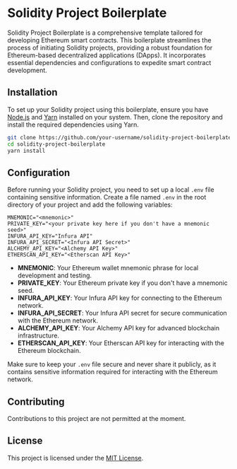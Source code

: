 # Solidity Project Boilerplate

Solidity Project Boilerplate is a comprehensive template tailored for developing Ethereum smart contracts. This boilerplate streamlines the process of initiating Solidity projects, providing a robust foundation for Ethereum-based decentralized applications (DApps). It incorporates essential dependencies and configurations to expedite smart contract development.

## Installation

To set up your Solidity project using this boilerplate, ensure you have [Node.js](https://nodejs.org/en/) and [Yarn](https://yarnpkg.com/) installed on your system. Then, clone the repository and install the required dependencies using Yarn.

```bash
git clone https://github.com/your-username/solidity-project-boilerplate.git
cd solidity-project-boilerplate
yarn install
```

## Configuration

Before running your Solidity project, you need to set up a local `.env` file containing sensitive information. Create a file named `.env` in the root directory of your project and add the following variables:

```plaintext
MNEMONIC="<mnemonic>"
PRIVATE_KEY="<your private key here if you don't have a mnemonic seed>"
INFURA_API_KEY="Infura API"
INFURA_API_SECRET="<Infura API Secret>"
ALCHEMY_API_KEY="<Alchemy API Key>"
ETHERSCAN_API_KEY="<Etherscan API Key>"
```

- **MNEMONIC**: Your Ethereum wallet mnemonic phrase for local development and testing.
- **PRIVATE_KEY**: Your Ethereum private key if you don't have a mnemonic seed.
- **INFURA_API_KEY**: Your Infura API key for connecting to the Ethereum network.
- **INFURA_API_SECRET**: Your Infura API secret for secure communication with the Ethereum network.
- **ALCHEMY_API_KEY**: Your Alchemy API key for advanced blockchain infrastructure.
- **ETHERSCAN_API_KEY**: Your Etherscan API key for interacting with the Ethereum blockchain.

Make sure to keep your `.env` file secure and never share it publicly, as it contains sensitive information required for interacting with the Ethereum network.

## Contributing

Contributions to this project are not permitted at the moment.

## License

This project is licensed under the [MIT License](https://choosealicense.com/licenses/mit/).


